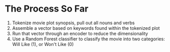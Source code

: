 # The Process So Far

1. Tokenize movie plot synopsis, pull out all nouns and verbs
2. Assemble a vector based on keywords found within the tokenized plot
3. Run that vector through an encoder to reduce the dimensionality
4. Use a Random Forest classifier to classify the movie into two categories: Will Like (1), or Won't Like (0)
